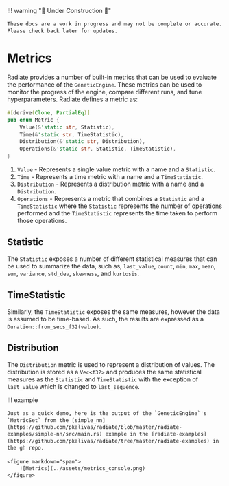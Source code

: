 
!!! warning ":construction: Under Construction :construction:"

    These docs are a work in progress and may not be complete or accurate. Please check back later for updates.

# Metrics

Radiate provides a number of built-in metrics that can be used to evaluate the performance of the `GeneticEngine`. These metrics can be used to 
monitor the progress of the engine, compare different runs, and tune hyperparameters. Radiate defines a metric as:

```rust
#[derive(Clone, PartialEq)]
pub enum Metric {
    Value(&'static str, Statistic),
    Time(&'static str, TimeStatistic),
    Distribution(&'static str, Distribution),
    Operations(&'static str, Statistic, TimeStatistic),
}
```

1. `Value` - Represents a single value metric with a name and a `Statistic`.
2. `Time` - Represents a time metric with a name and a `TimeStatistic`.
3. `Distribution` - Represents a distribution metric with a name and a `Distribution`.
4. `Operations` - Represents a metric that combines a `Statistic` and a `TimeStatistic` where the `Statistic` represents the number of operations performed and the `TimeStatistic` represents the time taken to perform those operations.

## Statistic 

The `Statistic` exposes a number of different statistical measures that can be used to summarize the data, such as, `last_value`, `count`, `min`, `max`, `mean`, `sum`, `variance`, `std_dev`, `skewness`, and `kurtosis`. 

## TimeStatistic

Similarly, the `TimeStatistic` exposes the same measures, however the data is assumed to be time-based. As such, the results are expressed as a `Duration::from_secs_f32(value)`.

## Distribution

The `Distribution` metric is used to represent a distribution of values. The distribution is stored as a `Vec<f32>` and produces the same statistical measures as the `Statistic` and `TimeStatistic` with the exception of `last_value` which is changed to `last_sequence`.

!!! example

    Just as a quick demo, here is the output of the `GeneticEngine`'s `MetricSet` from the [simple_nn](https://github.com/pkalivas/radiate/blob/master/radiate-examples/simple-nn/src/main.rs) example in the [radiate-examples](https://github.com/pkalivas/radiate/tree/master/radiate-examples) in the gh repo.

    <figure markdown="span">
        ![Metrics](../assets/metrics_console.png)
    </figure>